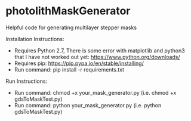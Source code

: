 # photolithMaskGenerator
Helpful code for generating multilayer stepper masks

Installation Instructions:
 - Requires Python 2.7, There is some error with matplotlib and python3 that I have not worked out yet: https://www.python.org/downloads/
 - Requires pip: https://pip.pypa.io/en/stable/installing/
 - Run command: pip install -r requirements.txt

 Run Instructions:
 - Run command: chmod +x your_mask_generator.py (i.e. chmod +x gdsToMaskTest.py)
 - Run command: python your_mask_generator.py (i.e. python gdsToMaskTest.py)

